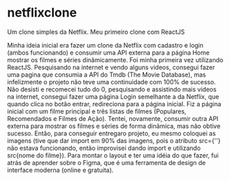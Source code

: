# netflixclone
Um clone simples da Netflix. Meu primeiro clone com ReactJS


Minha ideia inicial era fazer um clone da Netflix com cadastro e login (ambos funcionando) 
e consumir uma API externa para a página Home mostrar os filmes e séries dinâmicamente.
Foi minha primeira vez utilizando ReactJS. Pesquisando na internet e vendo alguns videos, 
consegui fazer uma pagina que consumia a API do Tmdb (The Movie Database), mas infelizmente o projeto não teve uma continuidade com 100% de sucesso.
Não desisti e recomecei tudo do 0, pesquisando e assistindo mais videos na internet, consegui fazer uma página Login semelhante a da Netflix,
que quando clica no botão entrar, redireciona para a página inicial. Fiz a página inicial com um filme principal e três listas de filmes (Populares, Recomendados
e Filmes de Ação). Tentei, novamente, consumir outra API externa para mostrar os filmes e séries de forma dinâmica, mas não obtive sucesso. Então, para conseguir
entregaro projeto, eu mesmo coloquei as imagens (tive que dar import em 90% das imagens, pois o atributo src={''} não estava funcionando, então improvisei
dando import e utilizando src{nome do filme}). 
Para montar o layout e ter uma idéia do que fazer, fui atrás de aprender sobre o Figma, que é uma ferramenta de design de interface moderna (online e gratuita).
